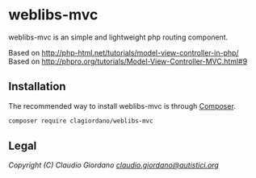 ﻿# weblibs-mvc
weblibs-mvc is an simple and lightweight php routing component.

Based on http://php-html.net/tutorials/model-view-controller-in-php/<br />
Based on http://phpro.org/tutorials/Model-View-Controller-MVC.html#9

## Installation
The recommended way to install weblibs-mvc is through [Composer](https://getcomposer.org).
```bash
composer require clagiordano/weblibs-mvc
```
## Legal
*Copyright (C) Claudio Giordano <claudio.giordano@autistici.org>*
